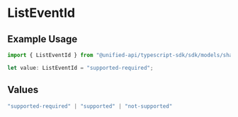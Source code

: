 # ListEventId

## Example Usage

```typescript
import { ListEventId } from "@unified-api/typescript-sdk/sdk/models/shared";

let value: ListEventId = "supported-required";
```

## Values

```typescript
"supported-required" | "supported" | "not-supported"
```